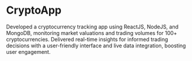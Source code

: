 # CryptoApp
Developed a cryptocurrency tracking app using ReactJS, NodeJS, and MongoDB, monitoring market valuations and trading volumes for 100+ cryptocurrencies. Delivered real-time insights for informed trading decisions with a user-friendly interface and live data integration, boosting user engagement.
